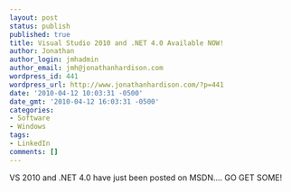 ```yaml
---
layout: post
status: publish
published: true
title: Visual Studio 2010 and .NET 4.0 Available NOW!
author: Jonathan
author_login: jmhadmin
author_email: jmh@jonathanhardison.com
wordpress_id: 441
wordpress_url: http://www.jonathanhardison.com/?p=441
date: '2010-04-12 10:03:31 -0500'
date_gmt: '2010-04-12 16:03:31 -0500'
categories:
- Software
- Windows
tags:
- LinkedIn
comments: []
---
```

VS 2010 and .NET 4.0 have just been posted on MSDN.... GO GET SOME!
